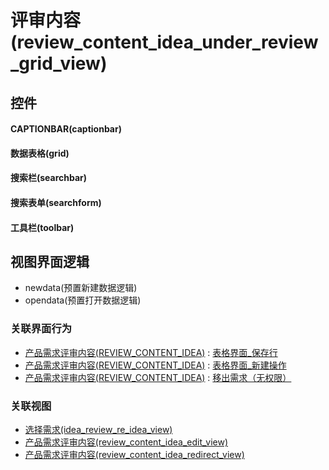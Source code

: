 # 评审内容(review_content_idea_under_review_grid_view)  <!-- {docsify-ignore-all} -->



## 控件
#### CAPTIONBAR(captionbar)
#### 数据表格(grid)
#### 搜索栏(searchbar)
#### 搜索表单(searchform)
#### 工具栏(toolbar)

## 视图界面逻辑
  * newdata(预置新建数据逻辑)
  * opendata(预置打开数据逻辑)


### 关联界面行为
  * [产品需求评审内容(REVIEW_CONTENT_IDEA)](module/ProdMgmt/review_content_idea) : [表格界面_保存行](module/ProdMgmt/review_content_idea#界面行为)
  * [产品需求评审内容(REVIEW_CONTENT_IDEA)](module/ProdMgmt/review_content_idea) : [表格界面_新建操作](module/ProdMgmt/review_content_idea#界面行为)
  * [产品需求评审内容(REVIEW_CONTENT_IDEA)](module/ProdMgmt/review_content_idea) : [移出需求（无权限）](module/ProdMgmt/review_content_idea#界面行为)

### 关联视图
  * [选择需求(idea_review_re_idea_view)](app/view/idea_review_re_idea_view)
  * [产品需求评审内容(review_content_idea_edit_view)](app/view/review_content_idea_edit_view)
  * [产品需求评审内容(review_content_idea_redirect_view)](app/view/review_content_idea_redirect_view)

<script>
 const { createApp } = Vue
  createApp({
    data() {
      return {

      }
    }
  }).use(ElementPlus).mount('#app')
</script>